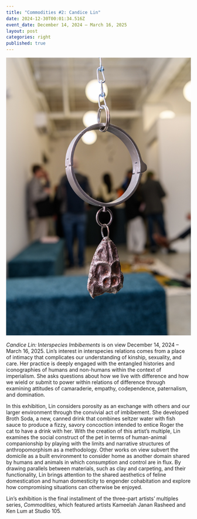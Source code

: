 ```yaml
---
title: "Commodities #2: Candice Lin"
date: 2024-12-30T00:01:34.516Z
event_date: December 14, 2024 – March 16, 2025
layout: post
categories: right
published: true
---
```

![Candice Lin Install Photo](/assets/img/2024_ulises_candice_lin-w-119.jpg)

*C﻿andice Lin:* I*nterspecies Imbibements* is on view December 14, 2024 – March 16, 2025. Lin’s interest in interspecies relations comes from a place of intimacy that complicates our understanding of kinship, sexuality, and care. Her practice is deeply engaged with the entangled histories and iconographies of humans and non-humans within the context of imperialism. She asks questions about how we live with difference and how we wield or submit to power within relations of difference through examining attitudes of camaraderie, empathy, codependence, paternalism, and domination. 

In this exhibition, Lin considers porosity as an exchange with others and our larger environment through the convivial act of imbibement. She developed Broth Soda, a new, canned drink that combines seltzer water with fish sauce to produce a fizzy, savory concoction intended to entice Roger the cat to have a drink with her. With the creation of this artist’s multiple, Lin examines the social construct of the pet in terms of human-animal companionship by playing with the limits and narrative structures of anthropomorphism as a methodology. Other works on view subvert the domicile as a built environment to consider home as another domain shared by humans and animals in which consumption and control are in flux. By drawing parallels between materials, such as clay and carpeting, and their functionality, Lin brings attention to the shared aesthetics of feline domestication and human domesticity to engender cohabitation and explore how compromising situations can otherwise be enjoyed. 

Lin’s exhibition is the final installment of the three-part artists’ multiples series, *Commodities*, which featured artists Kameelah Janan Rasheed and Ken Lum at Studio 105.